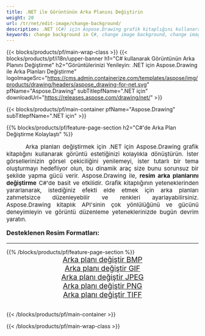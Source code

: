 ```yaml
---
title: .NET ile Görüntünün Arka Planını Değiştirin
weight: 20
url: /tr/net/edit-image/change-background/
description: .NET (C#) için Aspose.Drawing grafik kitaplığını kullanarak görüntülerin arka planını değiştirme
keywords: change background in C#, change image background, change images in C#, graphic library .NET için, edit images, edit background, set color
---
```


{{< blocks/products/pf/main-wrap-class >}}
{{< blocks/products/pf/i18n/upper-banner h1="C# kullanarak Görüntünün Arka Planını Değiştirme" h2="Görüntülerinizi Yenileyin: .NET için Aspose.Drawing ile Arka Planları Değiştirme" logoImageSrc="https://cms.admin.containerize.com/templates/aspose/img/products/drawing/headers/aspose_drawing-for-net.svg" pfName="Aspose.Drawing" subTitlepfName=".NET için" downloadUrl="https://releases.aspose.com/drawing/net/" >}}

{{< blocks/products/pf/main-container pfName="Aspose.Drawing" subTitlepfName=".NET için" >}}

{{% blocks/products/pf/feature-page-section  h2="C#'de Arka Plan Değiştirme Kolaylaştı" %}}
<p align="justify" style="text-indent:50px;font-size:15px;">
Arka planları değiştirmek için .NET için Aspose.Drawing grafik kitaplığını kullanarak görüntü estetiğinizi kolaylıkla dönüştürün. İster görsellerinizin görsel çekiciliğini yenilemeyi, ister tutarlı bir tema oluşturmayı hedefliyor olun, bu dinamik araç size bunu sorunsuz bir şekilde yapma gücü verir. Aspose.Drawing ile, <b>resim arka planlarını değiştirme</b> C#'de basit ve etkilidir. Grafik kitaplığının yeteneklerinden yararlanarak, istediğiniz efekti elde etmek için arka planları zahmetsizce düzenleyebilir ve renkleri ayarlayabilirsiniz. Aspose.Drawing kitaplık API'sinin çok yönlülüğünü ve gücünü deneyimleyin ve görüntü düzenleme yeteneklerinizde bugün devrim yaratın.</p>

<h3 style="margin-top:16px;">
Desteklenen Resim Formatları:
</h3>

<hr/>
{{% /blocks/products/pf/feature-page-section %}}
<div class="container-fluid productfamilypage bg-gray">
    <div class="convertypes bg-gray agp-content section">
        <div class="container">
		    <div class="row other-converters" style="font-size: 19px;text-align:center;">
		        <div class='col-md-3 other-converter remove-lp remove-rp'><a href="bmp/" style="padding:15px;">Arka planı değiştir BMP</a></div>
                <div class='col-md-3 other-converter remove-lp remove-rp'><a href="gif/" style="padding:15px;">Arka planı değiştir GIF</a></div>
                <div class='col-md-3 other-converter remove-lp remove-rp'><a href="jpeg/" style="padding:15px;">Arka planı değiştir JPEG </a></div>
                <div class='col-md-3 other-converter remove-lp remove-rp'><a href="png/" style="padding:15px;">Arka planı değiştir PNG</a></div>
                <div class='col-md-3 other-converter remove-lp remove-rp'><a href="tiff/" style="padding:15px;">Arka planı değiştir TIFF</a></div>
            </div>
        </div>
    </div>
</div>
<br/>

{{< /blocks/products/pf/main-container >}}

{{< /blocks/products/pf/main-wrap-class >}}
